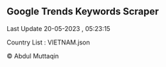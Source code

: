 

## Google Trends Keywords Scraper 
 
Last Update 20-05-2023 , 05:23:15

Country List :
VIETNAM.json



© Abdul Muttaqin 
